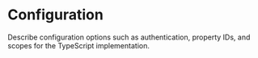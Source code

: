 # Configuration

Describe configuration options such as authentication, property IDs, and scopes for the TypeScript implementation.
